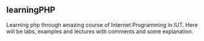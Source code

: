 ## learningPHP
Learning php through amazing course of Internet Programming in IUT. Here will be labs, examples and lectures with comments and some explanation. 
